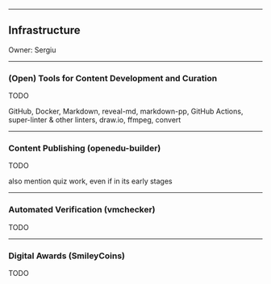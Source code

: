 ---

## Infrastructure

Owner: Sergiu

----

### (Open) Tools for Content Development and Curation

TODO

GitHub, Docker, Markdown, reveal-md, markdown-pp, GitHub Actions, super-linter & other linters, draw.io, ffmpeg, convert

----

### Content Publishing (openedu-builder)

TODO

also mention quiz work, even if in its early stages

----

### Automated Verification (vmchecker)

TODO

----

### Digital Awards (SmileyCoins)

TODO

